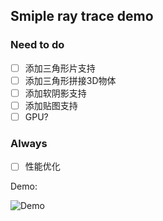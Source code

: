 ## Smiple ray trace demo





### Need to do
- [ ] 添加三角形片支持
- [ ] 添加三角形拼接3D物体
- [ ] 添加软阴影支持
- [ ] 添加贴图支持
- [ ] GPU?

### Always
- [ ] 性能优化



Demo:

![Demo](http://121.49.97.197:10101/maozi/RTXmaomaozi/raw/b8b53ee3725cd26c42be4a836cc40d991ce7e22e/demo.png "Demo")